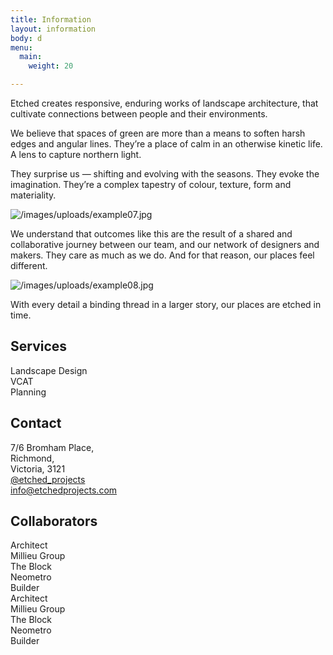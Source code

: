 ```yaml
---
title: Information
layout: information
body: d
menu:
  main:
    weight: 20

---
```

Etched creates responsive, enduring works of landscape architecture, that cultivate connections between people and their environments.

We believe that spaces of green are more than a means to soften harsh edges and angular lines. They’re a place of calm in an otherwise kinetic life. A lens to capture northern light.

They surprise us — shifting and evolving with the seasons. They evoke the imagination. They’re a complex tapestry of colour, texture, form and materiality.

![/images/uploads/example07.jpg](https://app.forestry.io/sites/l0cbg2rjvsn3na/body-media//images/uploads/example07.jpg)

We understand that outcomes like this are the result of a shared and collaborative journey between our team, and our network of designers and makers. They care as much as we do. And for that reason, our places feel different.

![/images/uploads/example08.jpg](https://app.forestry.io/sites/l0cbg2rjvsn3na/body-media//images/uploads/example08.jpg)

With every detail a binding thread in a larger story, our places are etched in time.

## Services

Landscape Design  
VCAT  
Planning

## Contact

7/6 Bromham Place,  
Richmond,  
Victoria, 3121  
[@etched_projects](https://app.forestry.io/sites/l0cbg2rjvsn3na/#/pages/content-information-index-md)  
[info@etchedprojects.com](mailto:info@etchedprojects.com)

## Collaborators

Architect  
Millieu Group  
The Block  
Neometro  
Builder  
Architect  
Millieu Group  
The Block  
Neometro  
Builder